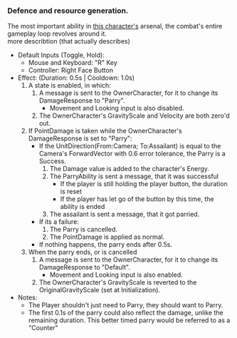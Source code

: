 ### Defence and resource generation.

The most important ability in [this character's](../Summary.md) arsenal, the combat's entire gameplay loop revolves around it.<br>
more describtion (that actually describes)

- Default Inputs (Toggle, Hold):
    - Mouse and Keyboard: "R" Key
    - Controller: Right Face Button
- Effect: (Duration: 0.5s | Cooldown: 1.0s)
    1.  A state is enabled, in which:
        1.  A message is sent to the OwnerCharacter, for it to change its DamageResponse to "Parry".
            - Movement and Looking input is also disabled.
        2.  The OwnerCharacter's GravityScale and Velocity are both zero'd out.
    2.  If PointDamage is taken while the OwnerCharacter's DamageResponse is set to "Parry":
        - If the UnitDirection(From:Camera; To:Assailant) is equal to the Camera's ForwardVector with 0.6 error tolerance, the Parry is a Success.
            1.  The Damage value is added to the character's Energy.
            2.  The ParryAbility is sent a message, that it was successful
                - If the player is still holding the player button, the duration is reset
                - If the player has let go of the button by this time, the ability is ended
            3.  The assailant is sent a message, that it got parried.
        - If its a failure:
            1.  The Parry is cancelled.
            2.  The PointDamage is applied as normal.
        - If nothing happens, the parry ends after 0.5s.
    3.  When the parry ends, or is cancelled
        1.  A message is sent to the OwnerCharacter, for it to change its DamageResponse to "Default".
            - Movement and Looking input is also enabled.
        2.  The OwnerCharacter's GravityScale is reverted to the OriginalGravityScale (set at Initialization).
- Notes:
    - The Player shouldn't just need to Parry, they should want to Parry.
    - The first 0.1s of the parry could also reflect the damage, unlike the remaining duration. This better timed parry would be referred to as a "Counter"
